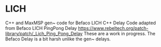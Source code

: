 # LICH
 C++ and MaxMSP gen~ code for Befaco LICH
 C++ Delay Code adapted from Befaco LICH PingPong Delay
 https://www.rebeltech.org/patch-library/patch/_Lich_Ping_Pong_Delay
 These are a work in progress. The Befaco Delay is a bit harsh unlike the gen~ delays.
